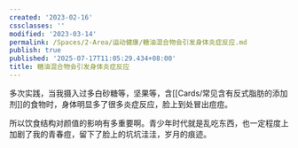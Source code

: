 ```yaml
---
created: '2023-02-16'
cssclasses: ''
modified: '2023-03-14'
permalink: /Spaces/2-Area/运动健康/糖油混合物会引发身体炎症反应.md
publish: true
published: '2025-07-17T11:05:29.434+08:00'
title: 糖油混合物会引发身体炎症反应
---
```

多次实践，当我摄入过多白砂糖等，坚果等，含[[Cards/常见含有反式脂肪的添加剂]]的食物时，身体明显多了很多炎症反应，脸上到处冒出痘痘。

所以饮食结构对颜值的影响有多重要啊。青少年时代就是乱吃东西，也一定程度上加剧了我的青春痘，留下了脸上的坑坑洼洼，岁月的痕迹。